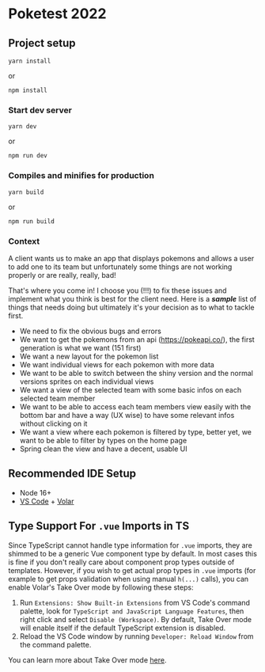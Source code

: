 # Poketest 2022

## Project setup
```
yarn install
```
or
```
npm install
```

### Start dev server
```
yarn dev
```
or
```
npm run dev
```

### Compiles and minifies for production
```
yarn build
```
or
```
npm run build
```

### Context
A client wants us to make an app that displays pokemons and allows a user to add one to its team but unfortunately some things are not working properly or are really, really, bad!

That's where you come in! I choose you (!!!) to fix these issues and implement what you think is best for the client need.
Here is a ***sample*** list of things that needs doing but ultimately it's your decision as to what to tackle first.

- We need to fix the obvious bugs and errors
- We want to get the pokemons from an api (https://pokeapi.co/), the first generation is what we want (151 first)
- We want a new layout for the pokemon list
- We want individual views for each pokemon with more data
- We want to be able to switch between the shiny version and the normal versions sprites on each individual views
- We want a view of the selected team with some basic infos on each selected team member
- We want to be able to access each team members view easily with the bottom bar and have a way (UX wise) to have some relevant infos without clicking on it
- We want a view where each pokemon is filtered by type, better yet, we want to be able to filter by types on the home page
- Spring clean the view and have a decent, usable UI

## Recommended IDE Setup

- Node 16+
- [VS Code](https://code.visualstudio.com/) + [Volar](https://marketplace.visualstudio.com/items?itemName=Vue.volar)

## Type Support For `.vue` Imports in TS

Since TypeScript cannot handle type information for `.vue` imports, they are shimmed to be a generic Vue component type by default. In most cases this is fine if you don't really care about component prop types outside of templates. However, if you wish to get actual prop types in `.vue` imports (for example to get props validation when using manual `h(...)` calls), you can enable Volar's Take Over mode by following these steps:

1. Run `Extensions: Show Built-in Extensions` from VS Code's command palette, look for `TypeScript and JavaScript Language Features`, then right click and select `Disable (Workspace)`. By default, Take Over mode will enable itself if the default TypeScript extension is disabled.
2. Reload the VS Code window by running `Developer: Reload Window` from the command palette.

You can learn more about Take Over mode [here](https://github.com/johnsoncodehk/volar/discussions/471).

